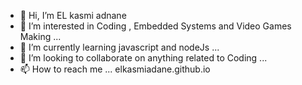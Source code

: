 - 👋 Hi, I’m EL kasmi adnane
- 👀 I’m interested in Coding , Embedded Systems and Video Games Making ...
- 🌱 I’m currently learning javascript and nodeJs ...
- 💞️ I’m looking to collaborate on anything related to Coding ...
- 📫 How to reach me ... elkasmiadane.github.io

<!---
elkasmiadnane/elkasmiadnane is a ✨ special ✨ repository because its `README.md` (this file) appears on your GitHub profile.
You can click the Preview link to take a look at your changes.
--->
